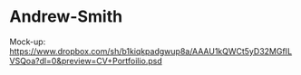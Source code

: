 # Andrew-Smith
Mock-up: https://www.dropbox.com/sh/b1kiqkpadgwup8a/AAAU1kQWCt5yD32MGfILVSQoa?dl=0&preview=CV+Portfoilio.psd

